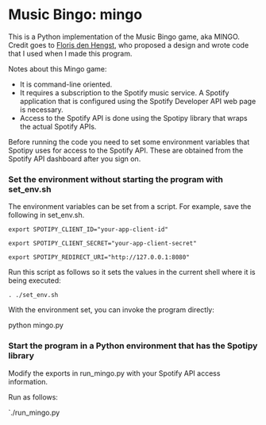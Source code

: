 # Music Bingo: mingo
This is a Python implementation of the Music Bingo game, aka MINGO.
Credit goes to [Floris den Hengst](https://github.com/florisdenhengst), who proposed a design and wrote code that
I used when I made this program.

Notes about this Mingo game:
- It is command-line oriented. 
- It requires a subscription to the
Spotify music service. A Spotify application that is configured using the Spotify Developer API web page is necessary.
- Access to the Spotify API is done using the Spotipy library that wraps the actual Spotify APIs.

Before running the code you need to set some environment variables that Spotipy uses
for access to the Spotify API. These are obtained from the Spotify API dashboard after
you sign on.

### Set the environment without starting the program with set_env.sh
The environment variables can be set from a script. For example, save the following in set_env.sh.

`export SPOTIPY_CLIENT_ID="your-app-client-id"`

`export SPOTIPY_CLIENT_SECRET="your-app-client-secret"`

`export SPOTIPY_REDIRECT_URI="http://127.0.0.1:8080"`

Run this script as follows so it sets the values in the current shell where it is being executed:

`. ./set_env.sh`

With the environment set, you can invoke the program directly:

python mingo.py

### Start the program in a Python environment that has the Spotipy library
Modify the exports in run_mingo.py with your Spotify API access information.

Run as follows:

`./run_mingo.py
